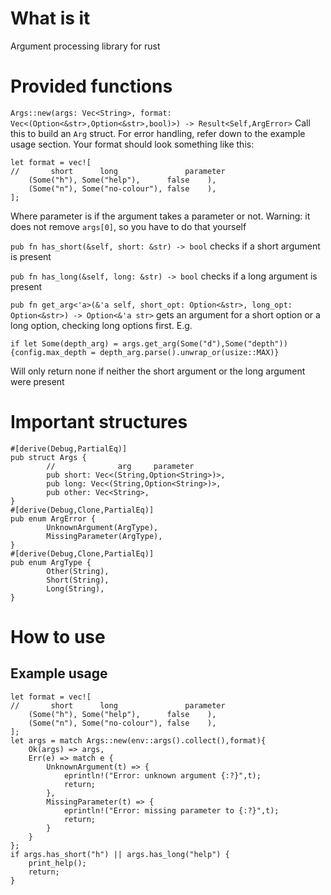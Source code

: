 
# What is it

Argument processing library for rust

# Provided functions

`Args::new(args: Vec<String>, format: Vec<(Option<&str>,Option<&str>,bool)>) -> Result<Self,ArgError>`
Call this to build an `Arg` struct. For error handling, refer down to the example usage section. Your format should look something like this:
```
let format = vec![
//       short      long               parameter
	(Some("h"), Some("help"),      false    ),
	(Some("n"), Some("no-colour"), false    ),
];
```
Where parameter is if the argument takes a parameter or not.
Warning: it does not remove `args[0]`, so you have to do that yourself

`pub fn has_short(&self, short: &str) -> bool`
checks if a short argument is present

`pub fn has_long(&self, long: &str) -> bool`
checks if a long argument is present

`pub fn get_arg<'a>(&'a self, short_opt: Option<&str>, long_opt: Option<&str>) -> Option<&'a str>`
gets an argument for a short option or a long option, checking long options first. E.g.
```
if let Some(depth_arg) = args.get_arg(Some("d"),Some("depth")) {config.max_depth = depth_arg.parse().unwrap_or(usize::MAX)}
```
Will only return none if neither the short argument or the long argument were present

# Important structures

```
#[derive(Debug,PartialEq)]
pub struct Args {
        //              arg     parameter
        pub short: Vec<(String,Option<String>)>,
        pub long: Vec<(String,Option<String>)>,
        pub other: Vec<String>,
}
#[derive(Debug,Clone,PartialEq)]
pub enum ArgError {
        UnknownArgument(ArgType),
        MissingParameter(ArgType),
}
#[derive(Debug,Clone,PartialEq)]
pub enum ArgType {
        Other(String),
        Short(String),
        Long(String),
}
```

# How to use

## Example usage

```
let format = vec![
//       short      long               parameter
	(Some("h"), Some("help"),      false    ),
	(Some("n"), Some("no-colour"), false    ),
];
let args = match Args::new(env::args().collect(),format){
	Ok(args) => args,
	Err(e) => match e {
		UnknownArgument(t) => {
			eprintln!("Error: unknown argument {:?}",t);
			return;
		},
		MissingParameter(t) => {
			eprintln!("Error: missing parameter to {:?}",t);
			return;
		}
	}
};
if args.has_short("h") || args.has_long("help") {
	print_help();
	return;
}
```

